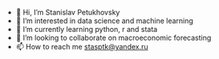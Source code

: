 - 👋 Hi, I’m Stanislav Petukhovsky
- 👀 I’m interested in data science and machine learning
- 🌱 I’m currently learning python, r and stata
- 💞️ I’m looking to collaborate on macroeconomic forecasting
- 📫 How to reach me stasptk@yandex.ru


